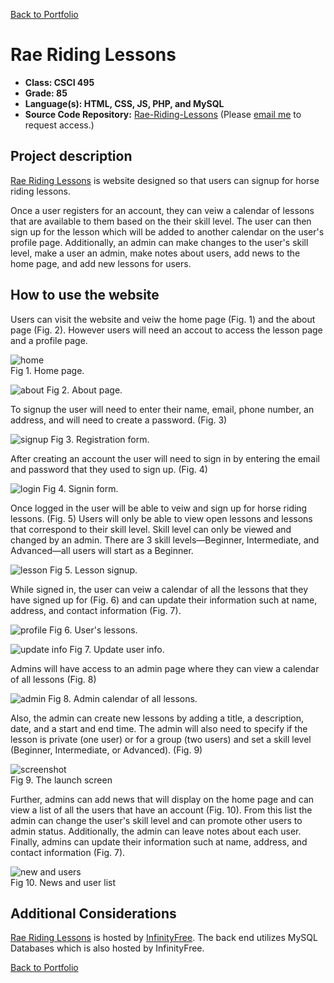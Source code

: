 [Back to Portfolio](./)

Rae Riding Lessons
===============

-   **Class: CSCI 495** 
-   **Grade: 85** 
-   **Language(s): HTML, CSS, JS, PHP, and MySQL**
-   **Source Code Repository:** [Rae-Riding-Lessons](https://github.com/JamesCalebWay/Rae-Riding-Lessons)
    (Please [email me](mailto:jcway@csustudent.net?subject=GitHub%20Access) to request access.)

## Project description

[Rae Riding Lessons](http://raeridinglessons.infinityfreeapp.com/) is website designed so that users can signup for horse riding lessons. 

Once a user registers for an account, they can veiw a calendar of lessons that are available to them based on the their skill level. The user can then sign up for the lesson which will be added to another calendar on the user's profile page. Additionally, an admin can make changes to the user's skill level, make a user an admin, make notes about users, add news to the home page, and add new lessons for users.

## How to use the website

Users can visit the website and veiw the home page (Fig. 1) and the about page (Fig. 2). However users will need an accout to access the lesson page and a profile page.

![home](/images/Rae%20Riding%20Lessons/home.png)  
Fig 1. Home page.

![about](/images/Rae%20Riding%20Lessons/about.png)
Fig 2. About page.

To signup the user will need to enter their name, email, phone number, an address, and will need to create a password. (Fig. 3)

![signup](/images/Rae%20Riding%20Lessons/signup.png)
Fig 3. Registration form.

After creating an account the user will need to sign in by entering the email and password that they used to sign up. (Fig. 4)

![login](/images/Rae%20Riding%20Lessons/login.png)
Fig 4. Signin form.

Once logged in the user will be able to veiw and sign up for horse riding lessons. (Fig. 5) Users will only be able to view open lessons and lessons that correspond to their skill level. Skill level can only be viewed and changed by an admin. There are 3 skill levels—Beginner, Intermediate, and Advanced—all users will start as a Beginner.

![lesson](/images/Rae%20Riding%20Lessons/lesson.png)
Fig 5. Lesson signup.

While signed in, the user can veiw a calendar of all the lessons that they have signed up for (Fig. 6) and can update their information such at name, address, and contact information (Fig. 7).

![profile](/images/Rae%20Riding%20Lessons/profile.png)
Fig 6. User's lessons.

![update info](/images/Rae%20Riding%20Lessons/update%20info.png)
Fig 7. Update user info.

Admins will have access to an admin page where they can view a calendar of all lessons (Fig. 8)

![admin](/images/Rae%20Riding%20Lessons/admin.png)
Fig 8. Admin calendar of all lessons.

Also, the admin can create new lessons by adding a title, a description, date, and a start and end time. The admin will also need to specify if the lesson is private (one user) or for a group (two users) and set a skill level (Beginner, Intermediate, or Advanced). (Fig. 9)

![screenshot](/images/Rae%20Riding%20Lessons/create%20lesson.png)  
Fig 9. The launch screen

Further, admins can add news that will display on the home page and can view a list of all the users that have an account (Fig. 10). From this list the admin can change the user's skill level and can promote other users to admin status. Additionally, the admin can leave notes about each user. Finally, admins can update their information such at name, address, and contact information (Fig. 7).

![new and users](/images/Rae%20Riding%20Lessons/news%20and%20users.png)  
Fig 10. News and user list

## Additional Considerations

[Rae Riding Lessons](http://raeridinglessons.infinityfreeapp.com/) is hosted by [InfinityFree](https://www.infinityfree.net/). The back end utilizes MySQL Databases which is also hosted by InfinityFree.

[Back to Portfolio](./)
